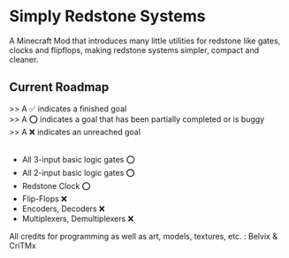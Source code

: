 # Simply Redstone Systems
A Minecraft Mod that introduces many little utilities for redstone like gates, clocks and flipflops, making redstone systems simpler, compact and cleaner. <br>

<h2>Current Roadmap</h2>
>> A ✅ indicates a finished goal <br>
>> A ⭕ indicates a goal that has been partially completed or is buggy <br>
>> A ❌ indicates an unreached goal
<br><br>

<ul>
<li> All 3-input basic logic gates ⭕</li>
<li> All 2-input basic logic gates ⭕</li>
<li> Redstone Clock ⭕ </li>
<li> Flip-Flops ❌</li>
<li> Encoders, Decoders ❌ </li>
<li> Multiplexers, Demultiplexers ❌</li>
</ul>

All credits for programming as well as art, models, textures, etc. : Belvix & CriTMx <br>
